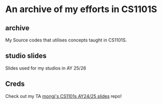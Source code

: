 # An archive of my efforts in CS1101S

## archive

My Source codes that utilises concepts taught in CS1101S.

## studio slides

Slides used for my studios in AY 25/26

## Creds

Check out my TA [mongj's CS1101s AY24/25 slides](https://github.com/mongj/cs1101s-ay2425-studio-slides) repo!